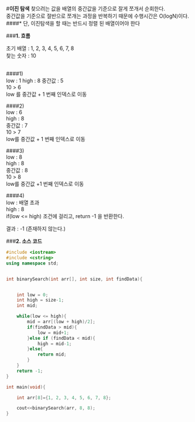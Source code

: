 #**이진 탐색**
찾으려는 값을 배열의 중간값을 기준으로 잘게 쪼개서 순회한다.</br>
중간값을 기준으로 절반으로 쪼개는 과정을 반복하기 때문에 수행시간은 O(logN)이다.</br>
####* 단, 이진탐색을 할 때는 반드시 정렬 된 배열이어야 한다</br>


###**1. 흐름**

초기 배열 : 1, 2, 3, 4, 5, 6, 7, 8</br>
찾는 숫자 : 10</br>
</br>

####1)</br>
low : 1
high : 8
중간값 : 5</br>
10 > 6</br>
low 를 중간값 + 1 번째 인덱스로 이동</br>

####2)</br>
low : 6</br>
high : 8</br>
중간값 : 7</br>
10 > 7</br>
low를 중간값 + 1 번째 인덱스로 이동</br>

####3)</br>
low : 8</br>
high : 8</br>
중간값 : 8</br>
10 > 8</br>
low를 중간값 +1 번째 인덱스로 이동</br>

####4)</br>
low : 배열 초과</br>
high : 8</br>
if(low <= high) 조건에 걸리고, return -1 을 반환한다.</br>

결과 : -1 (존재하지 않는다.)</br>

###**2. 소스 코드**
```cpp
#include <iostream>
#include <cstring>
using namespace std;


int binarySearch(int arr[], int size, int findData){


    int low = 0;
    int high = size-1;
    int mid;

    while(low <= high){
        mid = arr[(low + high)/2];
        if(findData > mid){
            low = mid+1;
        }else if (findData < mid){
            high = mid-1;
        }else{
            return mid;
        }
    }
    return -1;
}

int main(void){

    int arr[8]={1, 2, 3, 4, 5, 6, 7, 8};

    cout<<binarySearch(arr, 8, 8);
}
```

